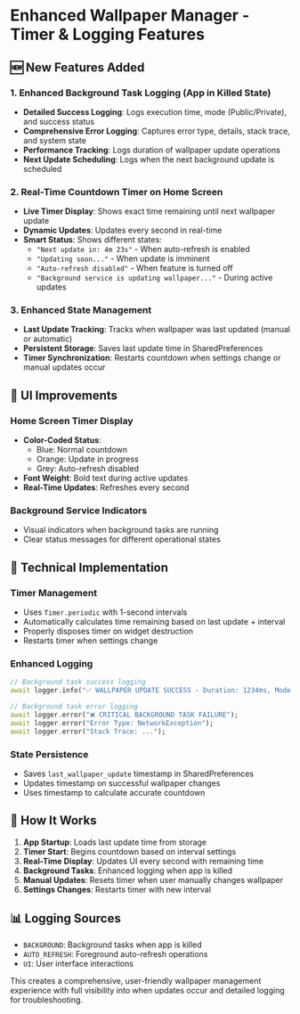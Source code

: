 # Enhanced Wallpaper Manager - Timer & Logging Features

## 🆕 New Features Added

### 1. Enhanced Background Task Logging (App in Killed State)
- **Detailed Success Logging**: Logs execution time, mode (Public/Private), and success status
- **Comprehensive Error Logging**: Captures error type, details, stack trace, and system state
- **Performance Tracking**: Logs duration of wallpaper update operations
- **Next Update Scheduling**: Logs when the next background update is scheduled

### 2. Real-Time Countdown Timer on Home Screen
- **Live Timer Display**: Shows exact time remaining until next wallpaper update
- **Dynamic Updates**: Updates every second in real-time
- **Smart Status**: Shows different states:
  - `"Next update in: 4m 23s"` - When auto-refresh is enabled
  - `"Updating soon..."` - When update is imminent
  - `"Auto-refresh disabled"` - When feature is turned off
  - `"Background service is updating wallpaper..."` - During active updates

### 3. Enhanced State Management
- **Last Update Tracking**: Tracks when wallpaper was last updated (manual or automatic)
- **Persistent Storage**: Saves last update time in SharedPreferences
- **Timer Synchronization**: Restarts countdown when settings change or manual updates occur

## 📱 UI Improvements

### Home Screen Timer Display
- **Color-Coded Status**: 
  - Blue: Normal countdown
  - Orange: Update in progress
  - Grey: Auto-refresh disabled
- **Font Weight**: Bold text during active updates
- **Real-Time Updates**: Refreshes every second

### Background Service Indicators
- Visual indicators when background tasks are running
- Clear status messages for different operational states

## 🔧 Technical Implementation

### Timer Management
- Uses `Timer.periodic` with 1-second intervals
- Automatically calculates time remaining based on last update + interval
- Properly disposes timer on widget destruction
- Restarts timer when settings change

### Enhanced Logging
```dart
// Background task success logging
await logger.info("✅ WALLPAPER UPDATE SUCCESS - Duration: 1234ms, Mode: Public");

// Background task error logging
await logger.error("❌ CRITICAL BACKGROUND TASK FAILURE");
await logger.error("Error Type: NetworkException");
await logger.error("Stack Trace: ...");
```

### State Persistence
- Saves `last_wallpaper_update` timestamp in SharedPreferences
- Updates timestamp on successful wallpaper changes
- Uses timestamp to calculate accurate countdown

## 🚀 How It Works

1. **App Startup**: Loads last update time from storage
2. **Timer Start**: Begins countdown based on interval settings
3. **Real-Time Display**: Updates UI every second with remaining time
4. **Background Tasks**: Enhanced logging when app is killed
5. **Manual Updates**: Resets timer when user manually changes wallpaper
6. **Settings Changes**: Restarts timer with new interval

## 📊 Logging Sources

- `BACKGROUND`: Background tasks when app is killed
- `AUTO_REFRESH`: Foreground auto-refresh operations
- `UI`: User interface interactions

This creates a comprehensive, user-friendly wallpaper management experience with full visibility into when updates occur and detailed logging for troubleshooting.
